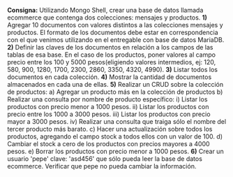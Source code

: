 **Consigna:** Utilizando Mongo Shell, crear una base de datos llamada ecommerce que contenga dos colecciones: mensajes y productos.
**1)** Agregar 10 documentos con valores distintos a las colecciones mensajes y productos. El formato de los documentos debe estar en correspondencia con el que venimos utilizando en el entregable con base de datos MariaDB.
**2)** Definir las claves de los documentos en relación a los campos de las tablas de esa base. En el caso de los productos, poner valores al campo precio entre los 100 y 5000 pesos(eligiendo valores intermedios, ej: 120, 580, 900, 1280, 1700, 2300, 2860, 3350, 4320, 4990).
**3)** Listar todos los documentos en cada colección.
**4)** Mostrar la cantidad de documentos almacenados en cada una de ellas.
**5)** Realizar un CRUD sobre la colección de productos:
    a) Agregar un producto más en la colección de productos
    b) Realizar una consulta por nombre de producto específico:
        i) Listar los productos con precio menor a 1000 pesos.
        ii) Listar los productos con precio entre los 1000 a 3000 pesos.
        iii) Listar los productos con precio mayor a 3000 pesos.
        iv) Realizar una consulta que traiga sólo el nombre del tercer producto más barato.
    c) Hacer una actualización sobre todos los productos, agregando el campo stock a todos ellos con un valor de 100.
    d) Cambiar el stock a cero de los productos con precios mayores a 4000 pesos.
    e) Borrar los productos con precio menor a 1000 pesos.
**6)** Crear un usuario 'pepe' clave: 'asd456' que sólo pueda leer la base de datos ecommerce. Verificar que pepe no pueda cambiar la información.